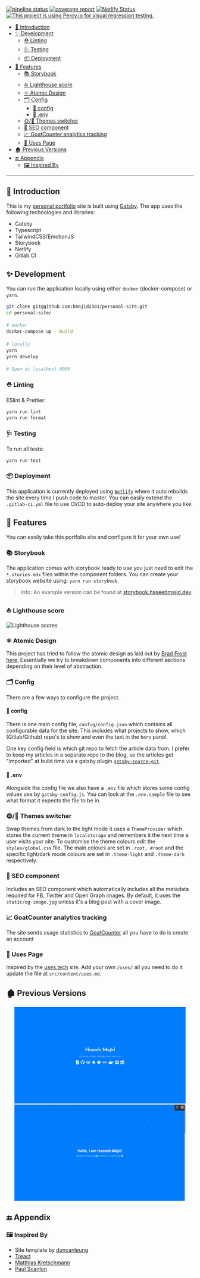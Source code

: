 [![pipeline status](https://gitlab.com/hmajid2301/personal-site/badges/master/pipeline.svg)](https://gitlab.com/hmajid2301/personal-site/commits/master)
[![coverage report](https://gitlab.com/hmajid2301/personal-site/badges/master/coverage.svg)](https://gitlab.com/hmajid2301/personal-site/commits/master)
[![Netlify Status](https://api.netlify.com/api/v1/badges/a9f5a378-240a-4f9e-a6ea-32a2db54d30f/deploy-status)](https://app.netlify.com/sites/inspiring-tesla-e1acd1/deploys)
[![This project is using Percy.io for visual regression testing.](https://percy.io/static/images/percy-badge.svg)](https://percy.io/b2e6b2bc/personal-site)

- [🎉 Introduction](#-introduction)
- [✨ Development](#-development)
  - [⛑️ Linting](#️-linting)
  - [🩺 Testing](#-testing)
  - [📦 Deployment](#-deployment)
- [🎉 Features](#-features)
  - [📚 Storybook](#-storybook)
  - [⛵️ Lighthouse score](#️-lighthouse-score)
  - [⚛️ Atomic Design](#️-atomic-design)
  - [🗂 Config](#-config)
    - [🔧 config](#-config-1)
    - [🌳 .env](#-env)
  - [🌞/🌝 Themes switcher](#-themes-switcher)
  - [🔎 SEO component](#-seo-component)
  - [📈 GoatCounter analytics tracking](#-goatcounter-analytics-tracking)
  - [📝 Uses Page](#-uses-page)
- [🏚️ Previous Versions](#️-previous-versions)
- [🔚 Appendix](#-appendix)
  - [🖼️ Inspired By](#️-inspired-by)

---

## 🎉 Introduction

This is my [personal portfolio](https://haseebmajid.dev) site is built using [Gatsby](https://gatsbyjs.org).
The app uses the following technologies and libraries:

- Gatsby
- Typescript
- TailwindCSS/EmotionJS
- Storybook
- Netlify
- Gitlab CI

## ✨ Development

You can run the application locally using either `docker` (docker-compose) or `yarn`.

```bash
git clone git@github.com:hmajid2301/personal-site.git
cd personal-site/

# docker
docker-compose up --build

# locally
yarn
yarn develop

# Open at localhost:8000
```

### ⛑️ Linting

ESlint & Prettier:

```bash
yarn run lint
yarn run format
```

### 🩺 Testing

To run all tests:

```bash
yarn run test
```

### 📦 Deployment

This application is currently deployed using [`Netlify`](netlify.com) where it auto rebuilds the site
every time I push code to master. You can easily extend the `.gitlab-ci.yml` file to
use CI/CD to auto-deploy your site anywhere you like.

## 🎉 Features

You can easily take this portfolio site and configure it for your own use!

### 📚 Storybook

The application comes with storybook ready to use you just need to edit the `*.stories.mdx` files within the component
folders. You can create your storybook website using: `yarn run storybook`.

> Info: An example version can be found at [storybook.haseebmajid.dev](https://haseebmajid.dev).

### ⛵️ Lighthouse score

![Lighthouse scores](https://lighthouse.now.sh/?perf=91&pwa=100&a11y=100&bp=100&seo=100)

### ⚛️ Atomic Design

This project has tried to follow the atomic design as laid out by
[Brad Frost here](https://bradfrost.com/blog/post/atomic-web-design/). Essentially
we try to breakdown components into different sections depending on their level of
abstraction.

### 🗂 Config

There are a few ways to configure the project.

#### 🔧 config

There is one main config file, `config/config.json` which contains all configurable data for the site. This includes what projects to show, which (Gitlab/Github) repo's to show
and even the text in the `hero` panel.

One key config field is which git repo to fetch the article data from. I prefer
to keep my articles in a separate repo to the blog, so the articles get "imported" at
build time via a gatsby plugin
[`gatsby-source-git`](https://github.com/stevetweeddale/gatsby-source-git).

#### 🌳 .env

Alongside the config file we also have a `.env` file which stores some config values
use by `gatsby-config.js`. You can look at the `.env.sample` file to see what format
it expects the file to be in.

### 🌞/🌝 Themes switcher

Swap themes from dark to the light mode it uses a `ThemeProvider` which stores the current theme in `localstorage` and remembers it the next time a user visits your site. To
customise the theme colours edit the `styles/global.css` file. The main colours are set in
`.root, #root` and the specific light/dark mode colours are set in `.theme-light` and
`.theme-dark` respectively.

### 🔎 SEO component

Includes an SEO component which automatically includes all the metadata required for
FB, Twitter and Open Graph images. By default, it uses the `static/og-image.jpg` unless
it's a blog post with a cover image.

### 📈 GoatCounter analytics tracking

The site sends usage statistics to [GoatCounter](https://www.goatcounter.com/) all you have to do is create an account

### 📝 Uses Page

Inspired by the [uses.tech](https://uses.tech/) site. Add your own `/uses/` all you need to do it
update the file at `src/content/uses.md`.

## 🏚️ Previous Versions

<p align="center">
  <a href="https://v1.haseebmajid.dev" target="_blank">
    <img width="460" height="auto" src="static/history/v1.png">
  </a>
  <a href="https://v2.haseebmajid.dev" target="_blank">
    <img width="460" height="auto" src="static/history/v2.png">
  </a>
</p>

## 🔚 Appendix

### 🖼️ Inspired By

- Site template by [duncanleung](https://github.com/duncanleung/gatsby-typescript-emotion-storybook)
- [Treact](https://treact.owaiskhan.me)
- [Matthias Kretschmann](https://matthiaskretschmann.com/)
- [Paul Scanlon](https://paulie.dev/posts/)
